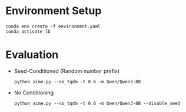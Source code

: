# Environment Setup
```
conda env create -f environment.yaml
conda activate lb
```

# Evaluation

- Seed-Conditioned (Random number prefix)
  ```
  python aime.py --no_tqdm -t 0.6 -m Qwen/Qwen3-8B
  ```
- No Conditioning
  ```
  python aime.py --no_tqdm -t 0.6 -m Qwen/Qwen3-8B --disable_seed
  ```
